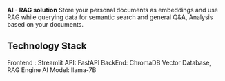 **AI - RAG solution**
Store your personal documents as embeddings and use RAG while querying data for semantic search and general Q&A, Analysis based on your documents.

Technology Stack
-----------------
Frontend : Streamlit
API: FastAPI
BackEnd: ChromaDB Vector Database, RAG Engine
AI Model: llama-7B
